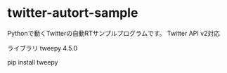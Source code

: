 # twitter-autort-sample
Pythonで動くTwitterの自動RTサンプルプログラムです。
Twitter API v2対応

ライブラリ
tweepy 4.5.0

pip install tweepy
